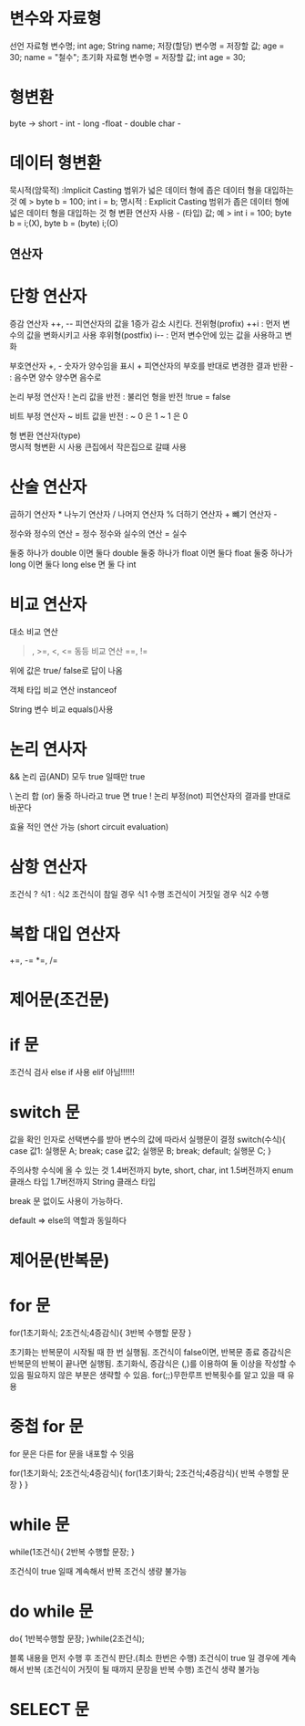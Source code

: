 # 변수와 자료형
선언
자료형 변수명;
int age; String name;
저장(할당)
변수명 = 저장할 값;
age = 30;
name = "철수";
초기화
자료형 변수명 = 저장할 값;
int age = 30;

# 형변환
byte -> short - int - long -float - double
        char  -

# 데이터 형변환
묵시적(암묵적) :Implicit Casting
범위가 넓은 데이터 형에 좁은 데이터 형을 대입하는 것
예 > byte b = 100;  int i = b;
명시적 : Explicit Casting
범위가 좁은 데이터 형에 넓은 데이터 형을 대입하는 것
형 변환 연산자 사용 - (타입) 값;
예 > int i = 100; byte b = i;(X), byte b = (byte) i;(O)


## 연산자
# 단항 연산자
증감 연산자 ++, --
피연산자의 값을 1증가 감소 시킨다.
전위형(profix) ++i   : 먼저 변수의 값을 변화시키고 사용
후위형(postfix) i--  : 먼저 변수안에 있는 값을 사용하고 변화

부호연산자 +, -
숫자가 양수임을 표시 +
피연산자의 부호를 반대로 변경한 결과 반환 -  : 음수면 양수 양수면 음수로

논리 부정 연산자 !
논리 값을 반전     : 불리언 형을 반전 !true = false

비트 부정 연산자 ~
비트 값을 반전     : ~ 0 은 1  ~ 1 은 0

형 변환 연산자(type)  
명시적 형변환 시  사용   큰집에서 작은집으로 갈떄 사용


# 산술 연산자
곱하기 연산자 *
나누기 연산자 /
나머지 연산자 %
더하기 연산자 +
뺴기 연산자 -

 정수와 정수의 연산 = 정수
 정수와 실수의 연산 = 실수

둘중 하나가 double 이면 둘다 double
둘중 하나가 float 이면 둘다 float
둘중 하나가 long 이면 둘다 long
else 면  둘 다 int

# 비교 연산자
대소 비교 연산
>, >=, <, <=
동등 비교 연산
==, !=

위에 값은 true/ false로 답이 나옴

객체 타입 비교 연산
instanceof

String 변수 비교
equals()사용

# 논리 연사자
&& 
논리 곱(AND)
  모두 true 일때만 true

\\
논리 합 (or)
    둘중 하나라고 true 면 true
!
논리 부정(not)
    피연산자의 결과를 반대로 바꾼다


효율 적인 연산 가능
(short circuit evaluation)


# 삼항 연산자
조건식 ? 식1 : 식2
조건식이 참일 경우 식1 수행
조건식이 거짓일 경우 식2 수행

# 복합 대입 연산자
+=, -= *=, /=

# 제어문(조건문)

# if 문
조건식 검사
else if 사용 elif 아님!!!!!!

# switch 문
값을 확인
인자로 선택변수를 받아 변수의 값에 따라서 실행문이 결정
switch(수식){
    case 값1:
        실행문 A;
        break;
    case 값2;
        실행문 B;
        break;
    default;
        실행문 C;
}

주의사항
수식에 올 수 있는 것
1.4버전까지 byte, short, char, int
1.5버전까지 enum 클래스 타입
1.7버전까지 String 클래스 타입

break 문 없이도 사용이 가능하다.

default => else의 역할과 동일하다


# 제어문(반복문)
# for 문

for(1초기화식; 2조건식;4증감식){
    3반복 수행할 문장 
}

초기화는 반복문이 시작될 때 한 번 실행됨.
조건식이 false이면, 반복문 종료
증감식은 반복문의 반복이 끝나면 실행됨.
초기화식, 증감식은 (,)를 이용하여 둘 이상을 작성할 수 있음
필요하지 않은 부분은 생략할 수 있음. for(;;)무한루프
반복횟수를 알고 있을 때 유용


# 중첩 for 문
for 문은 다른 for 문을 내포할 수 잇음

for(1초기화식; 2조건식;4증감식){
    for(1초기화식; 2조건식;4증감식){
        반복 수행할 문장
    }
}

# while 문
while(1조건식){
    2반복 수행할 문장;
}

조건식이 true 일때 계속해서 반복
조건식 생량 불가능

# do while 문
do{
    1반복수행할 문장;
}while(2조건식);

블록 내용을 먼저 수행 후 조건식 판단.(최소 한번은 수행)
조건식이 true 일 경우에 계속해서 반복
(조건식이 거짓이 될 때까지 문장을 반복 수행)
조건식 생략 불가능


# SELECT 문
